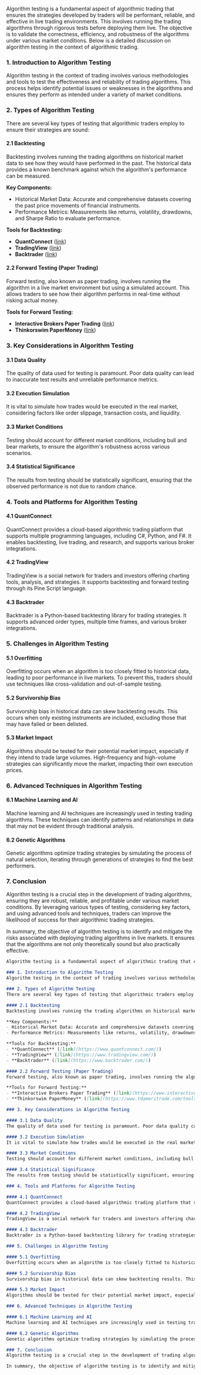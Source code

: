 Algorithm testing is a fundamental aspect of algorithmic trading that ensures the strategies developed by traders will be performant, reliable, and effective in live trading environments. This involves running the trading algorithms through rigorous tests before deploying them live. The objective is to validate the correctness, efficiency, and robustness of the algorithms under various market conditions. Below is a detailed discussion on algorithm testing in the context of algorithmic trading.

### 1. Introduction to Algorithm Testing
Algorithm testing in the context of trading involves various methodologies and tools to test the effectiveness and reliability of trading algorithms. This process helps identify potential issues or weaknesses in the algorithms and ensures they perform as intended under a variety of market conditions.

### 2. Types of Algorithm Testing
There are several key types of testing that algorithmic traders employ to ensure their strategies are sound:

#### 2.1 Backtesting
Backtesting involves running the trading algorithms on historical market data to see how they would have performed in the past. The historical data provides a known benchmark against which the algorithm's performance can be measured.

**Key Components:**
- Historical Market Data: Accurate and comprehensive datasets covering the past price movements of financial instruments.
- Performance Metrics: Measurements like returns, volatility, drawdowns, and Sharpe Ratio to evaluate performance.

**Tools for Backtesting:**
- **QuantConnect** ([link](https://www.quantconnect.com/))
- **TradingView** ([link](https://www.tradingview.com/))
- **Backtrader** ([link](https://www.backtrader.com/))

#### 2.2 Forward Testing (Paper Trading)
Forward testing, also known as paper trading, involves running the algorithm in a live market environment but using a simulated account. This allows traders to see how their algorithm performs in real-time without risking actual money.

**Tools for Forward Testing:**
- **Interactive Brokers Paper Trading** ([link](https://www.interactivebrokers.com/))
- **Thinkorswim PaperMoney** ([link](https://www.tdameritrade.com/tools-and-platforms/thinkorswim.page))

### 3. Key Considerations in Algorithm Testing

#### 3.1 Data Quality
The quality of data used for testing is paramount. Poor data quality can lead to inaccurate test results and unreliable performance metrics.

#### 3.2 Execution Simulation
It is vital to simulate how trades would be executed in the real market, considering factors like order slippage, transaction costs, and liquidity.

#### 3.3 Market Conditions
Testing should account for different market conditions, including bull and bear markets, to ensure the algorithm's robustness across various scenarios.

#### 3.4 Statistical Significance
The results from testing should be statistically significant, ensuring that the observed performance is not due to random chance.

### 4. Tools and Platforms for Algorithm Testing

#### 4.1 QuantConnect
QuantConnect provides a cloud-based algorithmic trading platform that supports multiple programming languages, including C#, Python, and F#. It enables backtesting, live trading, and research, and supports various broker integrations.

#### 4.2 TradingView
TradingView is a social network for traders and investors offering charting tools, analysis, and strategies. It supports backtesting and forward testing through its Pine Script language.

#### 4.3 Backtrader
Backtrader is a Python-based backtesting library for trading strategies. It supports advanced order types, multiple time frames, and various broker integrations.

### 5. Challenges in Algorithm Testing

#### 5.1 Overfitting
Overfitting occurs when an algorithm is too closely fitted to historical data, leading to poor performance in live markets. To prevent this, traders should use techniques like cross-validation and out-of-sample testing.

#### 5.2 Survivorship Bias
Survivorship bias in historical data can skew backtesting results. This occurs when only existing instruments are included, excluding those that may have failed or been delisted.

#### 5.3 Market Impact
Algorithms should be tested for their potential market impact, especially if they intend to trade large volumes. High-frequency and high-volume strategies can significantly move the market, impacting their own execution prices.

### 6. Advanced Techniques in Algorithm Testing

#### 6.1 Machine Learning and AI
Machine learning and AI techniques are increasingly used in testing trading algorithms. These techniques can identify patterns and relationships in data that may not be evident through traditional analysis.

#### 6.2 Genetic Algorithms
Genetic algorithms optimize trading strategies by simulating the process of natural selection, iterating through generations of strategies to find the best performers.

### 7. Conclusion
Algorithm testing is a crucial step in the development of trading algorithms, ensuring they are robust, reliable, and profitable under various market conditions. By leveraging various types of testing, considering key factors, and using advanced tools and techniques, traders can improve the likelihood of success for their algorithmic trading strategies.

In summary, the objective of algorithm testing is to identify and mitigate the risks associated with deploying trading algorithms in live markets. It ensures that the algorithms are not only theoretically sound but also practically effective.

```markdown
Algorithm testing is a fundamental aspect of algorithmic trading that ensures the strategies developed by traders will be performant, reliable, and effective in live trading environments. This involves running the trading algorithms through rigorous tests before deploying them live. The objective is to validate the correctness, efficiency, and robustness of the algorithms under various market conditions. Below is a detailed discussion on algorithm testing in the context of algorithmic trading.

### 1. Introduction to Algorithm Testing
Algorithm testing in the context of trading involves various methodologies and tools to test the effectiveness and reliability of trading algorithms. This process helps identify potential issues or weaknesses in the algorithms and ensures they perform as intended under a variety of market conditions.

### 2. Types of Algorithm Testing
There are several key types of testing that algorithmic traders employ to ensure their strategies are sound:

#### 2.1 Backtesting
Backtesting involves running the trading algorithms on historical market data to see how they would have performed in the past. The historical data provides a known benchmark against which the algorithm's performance can be measured.

**Key Components:**
- Historical Market Data: Accurate and comprehensive datasets covering the past price movements of financial instruments.
- Performance Metrics: Measurements like returns, volatility, drawdowns, and Sharpe Ratio to evaluate performance.

**Tools for Backtesting:**
- **QuantConnect** ([link](https://www.quantconnect.com/))
- **TradingView** ([link](https://www.tradingview.com/))
- **Backtrader** ([link](https://www.backtrader.com/))

#### 2.2 Forward Testing (Paper Trading)
Forward testing, also known as paper trading, involves running the algorithm in a live market environment but using a simulated account. This allows traders to see how their algorithm performs in real-time without risking actual money.

**Tools for Forward Testing:**
- **Interactive Brokers Paper Trading** ([link](https://www.interactivebrokers.com/))
- **Thinkorswim PaperMoney** ([link](https://www.tdameritrade.com/tools-and-platforms/thinkorswim.page))

### 3. Key Considerations in Algorithm Testing

#### 3.1 Data Quality
The quality of data used for testing is paramount. Poor data quality can lead to inaccurate test results and unreliable performance metrics.

#### 3.2 Execution Simulation
It is vital to simulate how trades would be executed in the real market, considering factors like order slippage, transaction costs, and liquidity.

#### 3.3 Market Conditions
Testing should account for different market conditions, including bull and bear markets, to ensure the algorithm's robustness across various scenarios.

#### 3.4 Statistical Significance
The results from testing should be statistically significant, ensuring that the observed performance is not due to random chance.

### 4. Tools and Platforms for Algorithm Testing

#### 4.1 QuantConnect
QuantConnect provides a cloud-based algorithmic trading platform that supports multiple programming languages, including C#, Python, and F#. It enables backtesting, live trading, and research, and supports various broker integrations.

#### 4.2 TradingView
TradingView is a social network for traders and investors offering charting tools, analysis, and strategies. It supports backtesting and forward testing through its Pine Script language.

#### 4.3 Backtrader
Backtrader is a Python-based backtesting library for trading strategies. It supports advanced order types, multiple time frames, and various broker integrations.

### 5. Challenges in Algorithm Testing

#### 5.1 Overfitting
Overfitting occurs when an algorithm is too closely fitted to historical data, leading to poor performance in live markets. To prevent this, traders should use techniques like cross-validation and out-of-sample testing.

#### 5.2 Survivorship Bias
Survivorship bias in historical data can skew backtesting results. This occurs when only existing instruments are included, excluding those that may have failed or been delisted.

#### 5.3 Market Impact
Algorithms should be tested for their potential market impact, especially if they intend to trade large volumes. High-frequency and high-volume strategies can significantly move the market, impacting their own execution prices.

### 6. Advanced Techniques in Algorithm Testing

#### 6.1 Machine Learning and AI
Machine learning and AI techniques are increasingly used in testing trading algorithms. These techniques can identify patterns and relationships in data that may not be evident through traditional analysis.

#### 6.2 Genetic Algorithms
Genetic algorithms optimize trading strategies by simulating the process of natural selection, iterating through generations of strategies to find the best performers.

### 7. Conclusion
Algorithm testing is a crucial step in the development of trading algorithms, ensuring they are robust, reliable, and profitable under various market conditions. By leveraging various types of testing, considering key factors, and using advanced tools and techniques, traders can improve the likelihood of success for their algorithmic trading strategies.

In summary, the objective of algorithm testing is to identify and mitigate the risks associated with deploying trading algorithms in live markets. It ensures that the algorithms are not only theoretically sound but also practically effective.
```